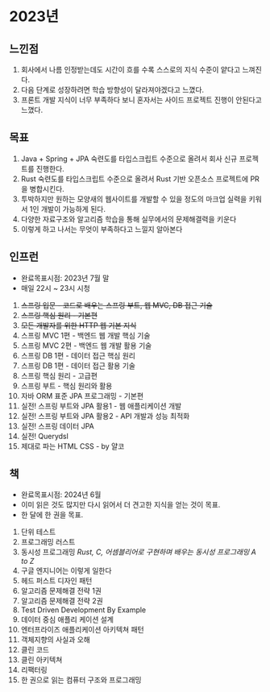 # 2023년

## 느낀점

1. 회사에서 나름 인정받는데도 시간이 흐를 수록 스스로의 지식 수준이 얕다고 느껴진다.
2. 다음 단계로 성장하려면 학습 방향성이 달라져야겠다고 느꼈다.
3. 프론트 개발 지식이 너무 부족하다 보니 혼자서는 사이드 프로젝트 진행이 안된다고 느꼈다.

## 목표

1. Java + Spring + JPA 숙련도를 타입스크립트 수준으로 올려서 회사 신규 프로젝트를 진행한다.
2. Rust 숙련도를 타입스크립트 수준으로 올려서 Rust 기반 오픈소스 프로젝트에 PR을 병합시킨다.
3. 투박하지만 원하는 모양새의 웹사이트를 개발할 수 있을 정도의 마크업 실력을 키워서 1인 개발이 가능하게 된다.
4. 다양한 자료구조와 알고리즘 학습을 통해 실무에서의 문제해결력을 키운다
5. 이렇게 하고 나서는 무엇이 부족하다고 느낄지 알아본다

## 인프런

- 완료목표시점: 2023년 7월 말
- 매일 22시 ~ 23시 시청

1. ~~스프링 입문 - 코드로 배우는 스프링 부트, 웹 MVC, DB 접근 기술~~
2. ~~스프링 핵심 원리 - 기본편~~
3. ~~모든 개발자를 위한 HTTP 웹 기본 지식~~
4. 스프링 MVC 1편 - 백엔드 웹 개발 핵심 기술
5. 스프링 MVC 2편 - 백엔드 웹 개발 활용 기술
6. 스프링 DB 1편 - 데이터 접근 핵심 원리
7. 스프링 DB 1편 - 데이터 접근 활용 기술
8. 스프링 핵심 원리 - 고급편
9. 스프링 부트 - 핵심 원리와 활용
10. 자바 ORM 표준 JPA 프로그래밍 - 기본편
11. 실전! 스프링 부트와 JPA 활용1 - 웹 애플리케이션 개발
12. 실전! 스프링 부트와 JPA 활용2 - API 개발과 성능 최적화
13. 실전! 스프링 데이터 JPA
14. 실전! Querydsl
15. 제대로 파는 HTML CSS - by 얄코

## 책

- 완료목표시점: 2024년 6월
- 이미 읽은 것도 많지만 다시 읽어서 더 견고한 지식을 얻는 것이 목표.
- 한 달에 한 권을 목표.

1. 단위 테스트
2. 프로그래밍 러스트
3. 동시성 프로그래밍 *Rust, C, 어셈블리어로 구현하며 배우는 동시성 프로그래밍 A to Z*
4. 구글 엔지니어는 이렇게 일한다
5. 헤드 퍼스트 디자인 패턴
6. 알고리즘 문제해결 전략 1권
7. 알고리즘 문제해결 전략 2권
8. Test Driven Development By Example
9. 데이터 중심 애플리 케이션 설계
10. 엔터프라이즈 애플리케이션 아키텍쳐 패턴
11. 객체지향의 사실과 오해
12. 클린 코드
13. 클린 아키텍쳐
14. 리팩터링
15. 한 권으로 읽는 컴퓨터 구조와 프로그래밍